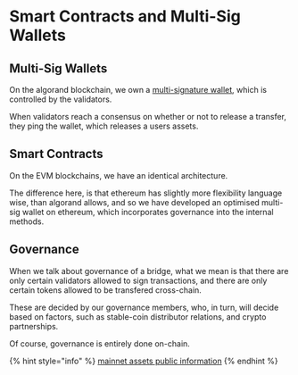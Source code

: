 # Smart Contracts and Multi-Sig Wallets

## Multi-Sig Wallets

On the algorand blockchain, we own a [multi-signature wallet](https://developer.algorand.org/docs/get-details/transactions/signatures/?from_query=multi%20sig#multisignatures), which is controlled by the validators.

When validators reach a consensus on whether or not to release a transfer, they ping the wallet, which releases a users assets.

## Smart Contracts

On the EVM blockchains, we have an identical architecture. 

The difference here, is that ethereum has slightly more flexibility language wise, than algorand allows, and so we have developed an optimised multi-sig wallet on ethereum, which incorporates governance into the internal methods.

## Governance

When we talk about governance of a bridge, what we mean is that there are only certain validators allowed to sign transactions, and there are only certain tokens allowed to be transfered cross-chain.

These are decided by our governance members, who, in turn, will decide based on factors, such as stable-coin distributor relations, and crypto partnerships.

Of course, governance is entirely done on-chain.

{% hint style="info" %}
[mainnet assets public information](https://docs.aramid.finance/getting-involved/addresses)
{% endhint %}

